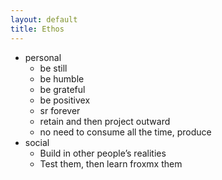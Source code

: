 ```yaml
---
layout: default
title: Ethos
---
```

- personal
	- be still
	- be humble
	- be grateful
	- be positivex
	- sr forever
	- retain and then project outward
	- no need to consume all the time, produce
- social
	- Build in other people’s realities
	- Test them, then learn froxmx them
	